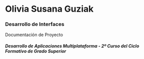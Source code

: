 # Olivia Susana Guziak
### Desarrollo de Interfaces 

Documentación de Proyecto 

##### Desarrollo de Aplicaciones Multiplataforma - 2º Curso del Ciclo Formativo de Grado Superior  